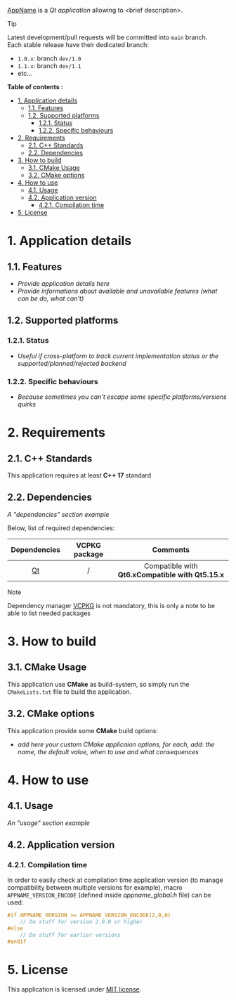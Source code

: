 [AppName][repo-home] is a _Qt application_ allowing to \<brief description>.

> [!TIP]
> Latest development/pull requests will be committed into `main` branch.  
> Each stable release have their dedicated branch:
> - `1.0.x`: branch `dev/1.0`
> - `1.1.x`: branch `dev/1.1`
> - etc...

**Table of contents :**
- [1. Application details](#1-application-details)
  - [1.1. Features](#11-features)
  - [1.2. Supported platforms](#12-supported-platforms)
    - [1.2.1. Status](#121-status)
    - [1.2.2. Specific behaviours](#122-specific-behaviours)
- [2. Requirements](#2-requirements)
  - [2.1. C++ Standards](#21-c-standards)
  - [2.2. Dependencies](#22-dependencies)
- [3. How to build](#3-how-to-build)
  - [3.1. CMake Usage](#31-cmake-usage)
  - [3.2. CMake options](#32-cmake-options)
- [4. How to use](#4-how-to-use)
  - [4.1. Usage](#41-usage)
  - [4.2. Application version](#42-application-version)
    - [4.2.1. Compilation time](#421-compilation-time)
- [5. License](#5-license)

# 1. Application details
## 1.1. Features

- _Provide application details here_
- _Provide informations about available and unavailable features (what can be do, what can't)_

## 1.2. Supported platforms
### 1.2.1. Status

- _Useful if cross-platform to track current implementation status or the supported/planned/rejected backend_

### 1.2.2. Specific behaviours

- _Because sometimes you can't escape some specific platforms/versions quirks_

# 2. Requirements
## 2.1. C++ Standards

This application requires at least **C++ 17** standard

## 2.2. Dependencies

_A "dependencies" section example_

Below, list of required dependencies:

| Dependencies | VCPKG package | Comments |
|:-:|:-:|:-:|
| [Qt][qt-official] | / | Compatible with **Qt6.x**<b>Compatible with **Qt5.15.x** |

> [!NOTE]
> Dependency manager [VCPKG][vcpkg-tutorial] is not mandatory, this is only a note to be able to list needed packages

# 3. How to build
## 3.1. CMake Usage

This application use **CMake** as build-system, so simply run the `CMakeLists.txt` file to build the application.

## 3.2. CMake options

This application provide some **CMake** build options:
- _add here your custom CMake applicaion options, for each, add: the name, the default value, when to use and what consequences_

# 4. How to use
## 4.1. Usage

_An "usage" section example_

## 4.2. Application version
### 4.2.1. Compilation time

In order to easily check at compilation time application version (to manage compatibility between multiple versions for example), macro `APPNAME_VERSION_ENCODE` (defined inside _appname_global.h_ file) can be used:
```cpp
#if APPNAME_VERSION >= APPNAME_VERSION_ENCODE(2,0,0)
    // Do stuff for version 2.0.0 or higher
#else
    // Do stuff for earlier versions
#endif
```

# 5. License

This application is licensed under [MIT license][repo-license-url].

<!-- Anchor of this page -->
[anchor-platforms]: #12-supported-platforms
[anchor-cmake-opts]: #32-cmake-options

<!-- Links of this repository -->
[repo-home]: https://github.com/username/projectname
[repo-doc-web]: https://username.github.io/projectname/
[repo-license]: LICENSE.md
[repo-license-url]: https://github.com/username/projectname/LICENSE.md

<!-- External links -->
[doxygen-official]: https://www.doxygen.nl/index.html

[gtest-repo]: https://github.com/google/googletest

[qt-official]: https://www.qt.io/

[vcpkg-tutorial]: https://github.com/legerch/develop-memo/tree/master/Toolchains/Build%20systems/VCPKG

[semver-home]: https://semver.org
[pimpl-doc-cpp]: https://en.cppreference.com/w/cpp/language/pimpl
[pimpl-doc-qt]: https://wiki.qt.io/D-Pointer